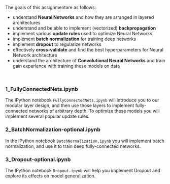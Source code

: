 The goals of this assignmentare as follows:

- understand **Neural Networks** and how they are arranged in layered
  architectures
- understand and be able to implement (vectorized) **backpropagation**
- implement various **update rules** used to optimize Neural Networks
- implement **batch normalization** for training deep networks
- implement **dropout** to regularize networks
- effectively **cross-validate** and find the best hyperparameters for Neural
  Network architecture
- understand the architecture of **Convolutional Neural Networks** and train
  gain experience with training these models on data

<br />

### 1_FullyConnectedNets.ipynb 
The IPython notebook `FullyConnectedNets.ipynb` will introduce you to our
modular layer design, and then use those layers to implement fully-connected
networks of arbitrary depth. To optimize these models you will implement several
popular update rules.

### 2_BatchNormalization-optional.ipynb 
In the IPython notebook `BatchNormalization.ipynb` you will implement batch
normalization, and use it to train deep fully-connected networks.

### 3_Dropout-optional.ipynb
The IPython notebook `Dropout.ipynb` will help you implement Dropout and explore
its effects on model generalization.
